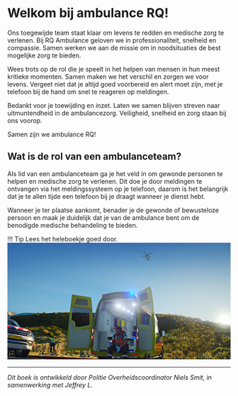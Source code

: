 # Welkom bij ambulance RQ!
Ons toegewijde team staat klaar om levens te redden en medische zorg te verlenen. Bij RQ Ambulance geloven we in professionaliteit, snelheid en compassie. Samen werken we aan de missie om in noodsituaties de best mogelijke zorg te bieden.

Wees trots op de rol die je speelt in het helpen van mensen in hun meest kritieke momenten. Samen maken we het verschil en zorgen we voor levens. Vergeet niet dat je altijd goed voorbereid en alert moet zijn, met je telefoon bij de hand om snel te reageren op meldingen.

Bedankt voor je toewijding en inzet. Laten we samen blijven streven naar uitmuntendheid in de ambulancezorg. Veiligheid, snelheid en zorg staan bij ons voorop.

Samen zijn we ambulance RQ!

## Wat is de rol van een ambulanceteam?
Als lid van een ambulanceteam ga je het veld in om gewonde personen te helpen en medische zorg te verlenen. Dit doe je door meldingen te ontvangen via het meldingssysteem op je telefoon, daarom is het belangrijk dat je te allen tijde een telefoon bij je draagt wanneer je dienst hebt.

Wanneer je ter plaatse aankomt, benader je de gewonde of bewusteloze persoon en maak je duidelijk dat je van de ambulance bent om de benodigde medische behandeling te bieden.

!!! Tip 
    Lees het heleboekje goed door.
![Ambualnce](img/232323232.png)

---------------------

*Dit boek is ontwikkeld door Politie Overheidscoordinator Niels Smit, in samenwerking met Jeffrey L.*